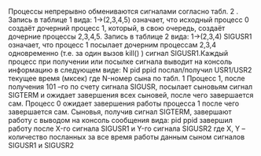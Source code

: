 Процессы непрерывно обмениваются сигналами согласно табл. 2 . Запись в таблице 1 вида:  1->(2,3,4,5) означает, что исходный процесс 0 создаёт дочерний процесс 1, который, в свою очередь, создаёт дочерние процессы 2,3,4,5. Запись в таблице 2 вида:  1->(2,3,4) SIGUSR1 означает, что процесс 1 посылает  дочерним процессам  2,3,4 одновременно (т.е. за один вызов kill() ) сигнал SIGUSR1.Каждый процесс при получении или посылке сигнала выводит на консоль информацию в следующем виде:
N pid    ppid   послал/получил  USR1/USR2 текущее время (мксек)
где N-номер сына по табл. 1
Процесс 1, после получения  101 –го по счету сигнала SIGUSR,  посылает    сыновьям сигнал SIGTERM и ожидает  завершения всех сыновей, после чего завершается сам. Процесс 0 ожидает завершения работы процесса 1 после чего завершается сам. Сыновья, получив сигнал SIGTERM, завершают работу с выводом на консоль сообщения вида:
pid    ppid   завершил работу после X-го сигнала SIGUSR1 и Y-го сигнала SIGUSR2
где X, Y – количество посланных за все время работы данным сыном сигналов SIGUSR1 и SIGUSR2
